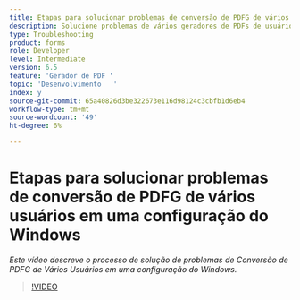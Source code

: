 ```yaml
---
title: Etapas para solucionar problemas de conversão de PDFG de vários usuários em uma configuração do Windows
description: Solucione problemas de vários geradores de PDFs de usuários na configuração do Windows.
type: Troubleshooting
product: forms
role: Developer
level: Intermediate
version: 6.5
feature: 'Gerador de PDF '
topic: 'Desenvolvimento   '
index: y
source-git-commit: 65a40826d3be322673e116d98124c3cbfb1d6eb4
workflow-type: tm+mt
source-wordcount: '49'
ht-degree: 6%

---
```


# Etapas para solucionar problemas de conversão de PDFG de vários usuários em uma configuração do Windows

*Este vídeo descreve o processo de solução de problemas de Conversão de PDFG de Vários Usuários em uma configuração do Windows.*

>[!VIDEO](https://video.tv.adobe.com/v/335550?quality=9&learn=on)

